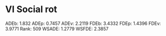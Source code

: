 # VI Social rot

ADEb: 1.832
ADEp: 0.7457
ADEv: 2.2119
FDEb: 3.4332
FDEp: 1.4396
FDEv: 3.9771
Rank: 509
WSADE: 1.2779
WSFDE: 2.3857